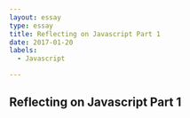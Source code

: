 ```yaml
---
layout: essay
type: essay
title: Reflecting on Javascript Part 1
date: 2017-01-20
labels:
  - Javascript

---
```

## Reflecting on Javascript Part 1
